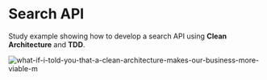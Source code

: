 # Search API

Study example showing how to develop a search API using **Clean Architecture** and **TDD**.

![what-if-i-told-you-that-a-clean-architecture-makes-our-business-more-viable-m](https://user-images.githubusercontent.com/13266295/173891680-a0446b0d-20eb-478c-bc37-0fadcf4b8e4a.jpeg)
